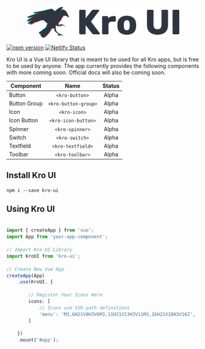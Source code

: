 <p align="center">
    <img width="400" src="./src/assets/logo.png">
</p>

[![npm version](https://badge.fury.io/js/kro-ui.svg)](https://www.npmjs.com/package/kro-ui) [![Netlify Status](https://api.netlify.com/api/v1/badges/22371d16-1732-46f6-8adc-ad72d049066f/deploy-status)](https://app.netlify.com/sites/peaceful-lamarr-c91179/deploys)

Kro UI is a Vue UI library that is meant to be used for all Kro apps, but is free to be used by anyone. The app currently provides the following components with more coming soon. Official docs will also be coming soon.

| Component     | Name                  | Status        
| ------------- |:---------------------:|:-------------:
| Button        | `<kro-button>`        | Alpha 
| Button Group  | `<kro-button-group>`  | Alpha      
| Icon          | `<kro-icon>`          | Alpha      
| Icon Button   | `<kro-icon-button>`   | Alpha      
| Spinner       | `<kro-spinner>`       | Alpha      
| Switch        | `<kro-switch>`        | Alpha      
| Textfield     | `<kro-textfield>`     | Alpha      
| Toolbar       | `<kro-toolbar>`       | Alpha      

## Install Kro UI
```
npm i --save kro-ui
```

## Using Kro UI
```ts

import { createApp } from 'vue';
import App from 'your-app-component';

// Import Kro UI Library
import KroUI from 'kro-ui';

// Create New Vue App
createApp(App)
    .use(KroUI, {

        // Register Your Icons Here
        icons: [
            // Icons use SVG path definitions
            'menu': 'M3,6H21V8H3V6M3,11H21V13H3V11M3,16H21V18H3V16Z',
        ]

    })
    .mount('#app');

```
